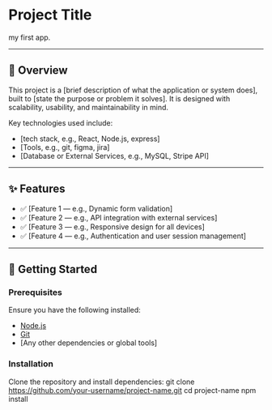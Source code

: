 # Project Title
my first app.

---

## 📌 Overview

This project is a [brief description of what the application or system does], built to [state the purpose or problem it solves]. It is designed with scalability, usability, and maintainability in mind.

Key technologies used include:

- [tech stack, e.g., React, Node.js, express]
- [Tools, e.g., git, figma, jira]
- [Database or External Services, e.g., MySQL, Stripe API]

---

## ✨ Features

- ✅ [Feature 1 — e.g., Dynamic form validation]
- ✅ [Feature 2 — e.g., API integration with external services]
- ✅ [Feature 3 — e.g., Responsive design for all devices]
- ✅ [Feature 4 — e.g., Authentication and user session management]

---

## 🚀 Getting Started

### Prerequisites

Ensure you have the following installed:

- [Node.js](https://nodejs.org/)
- [Git](https://git-scm.com/)
- [Any other dependencies or global tools]

### Installation

Clone the repository and install dependencies:
git clone https://github.com/your-username/project-name.git
cd project-name
npm install